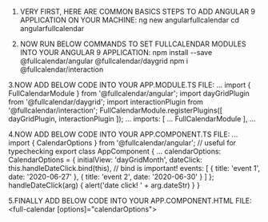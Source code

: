 1. VERY FIRST, HERE ARE COMMON BASICS STEPS TO ADD ANGULAR 9 APPLICATION ON YOUR MACHINE:
ng new angularfullcalendar
cd angularfullcalendar

2. NOW RUN BELOW COMMANDS TO SET FULLCALENDAR MODULES INTO YOUR ANGULAR 9 APPLICATION:
npm install --save @fullcalendar/angular @fullcalendar/daygrid
npm i @fullcalendar/interaction

3.NOW ADD BELOW CODE INTO YOUR APP.MODULE.TS FILE:
...
import { FullCalendarModule } from '@fullcalendar/angular'; 
import dayGridPlugin from '@fullcalendar/daygrid'; 
import interactionPlugin from '@fullcalendar/interaction'; 
FullCalendarModule.registerPlugins([ 
  dayGridPlugin,
  interactionPlugin
]);
...
  imports: [
    ...
  FullCalendarModule 
  ],
...

4.NOW ADD BELOW CODE INTO YOUR APP.COMPONENT.TS FILE:
...
import { CalendarOptions } from '@fullcalendar/angular'; // useful for typechecking
export class AppComponent {
  ...
  calendarOptions: CalendarOptions = {
    initialView: 'dayGridMonth',
    dateClick: this.handleDateClick.bind(this), // bind is important!
    events: [
      { title: 'event 1', date: '2020-06-27' },
      { title: 'event 2', date: '2020-06-30' }
    ]
  };
  handleDateClick(arg) {
    alert('date click! ' + arg.dateStr)
  }
}

5.FINALLY ADD BELOW CODE INTO YOUR APP.COMPONENT.HTML FILE:
<full-calendar [options]="calendarOptions"></full-calendar>
